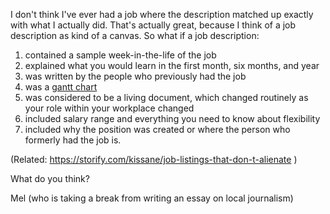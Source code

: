 I don't think I've ever had a job where the description matched up exactly with what I actually did. That's actually great, because I think of a job description as kind of a canvas. So what if a job description:


1) contained a sample week-in-the-life of the job
2) explained what you would learn in the first month, six months, and year
3) was written by the people who previously had the job
4) was a  [gantt chart](http://en.wikipedia.org/wiki/Gantt_chart)
5) was considered to be a living document, which changed routinely as your role within your workplace changed
6) included salary range and everything you need to know about flexibility
7) included why the position was created or where the person who formerly had the job is.


(Related: https://storify.com/kissane/job-listings-that-don-t-alienate )


What do you think?


Mel (who is taking a break from writing an essay on local journalism)
